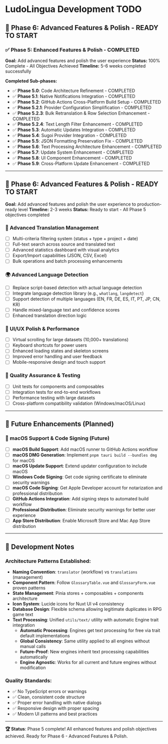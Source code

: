 # LudoLingua Development TODO

## 🎉 **Phase 6: Advanced Features & Polish - READY TO START**

### ✅ **Phase 5: Enhanced Features & Polish** - COMPLETED
**Goal:** Add advanced features and polish the user experience
**Status:** 100% Complete - All Objectives Achieved
**Timeline:** 5-6 weeks completed successfully

**Completed Sub-phases:**
- ✅ **Phase 5.0**: Code Architecture Refinement - COMPLETED
- ✅ **Phase 5.1**: Native Notifications Integration - COMPLETED  
- ✅ **Phase 5.2**: GitHub Actions Cross-Platform Build Setup - COMPLETED
- ✅ **Phase 5.2.1**: Provider Configuration Simplification - COMPLETED
- ✅ **Phase 5.2.3**: Bulk Retranslation & Row Selection Enhancement - COMPLETED
- ✅ **Phase 5.2.4**: Text Length Filter Enhancement - COMPLETED
- ✅ **Phase 5.3**: Automatic Updates Integration - COMPLETED
- ✅ **Phase 5.4**: Sugoi Provider Integration - COMPLETED
- ✅ **Phase 5.5**: JSON Formatting Preservation Fix - COMPLETED
- ✅ **Phase 5.6**: Text Processing Architecture Enhancement - COMPLETED
- ✅ **Phase 5.7**: Update System Enhancement - COMPLETED
- ✅ **Phase 5.8**: UI Component Enhancement - COMPLETED
- ✅ **Phase 5.9**: Cross-Platform Update Enhancement - COMPLETED

---

## 🎯 **Phase 6: Advanced Features & Polish** - READY TO START
**Goal:** Add advanced features and polish the user experience to production-ready level
**Timeline:** 2-3 weeks
**Status:** Ready to start - All Phase 5 objectives completed

### **🔧 Advanced Translation Management**
- [ ] Multi-criteria filtering system (status + type + project + date)
- [ ] Full-text search across source and translated text
- [ ] Advanced statistics dashboard with visual analytics
- [ ] Export/Import capabilities (JSON, CSV, Excel)
- [ ] Bulk operations and batch processing enhancements

### **🌍 Advanced Language Detection**
- [ ] Replace script-based detection with actual language detection
- [ ] Integrate language detection library (e.g., `whatlang`, `langdetect`)
- [ ] Support detection of multiple languages (EN, FR, DE, ES, IT, PT, JP, CN, KR)
- [ ] Handle mixed-language text and confidence scores
- [ ] Enhanced translation direction logic

### **🎨 UI/UX Polish & Performance**
- [ ] Virtual scrolling for large datasets (10,000+ translations)
- [ ] Keyboard shortcuts for power users
- [ ] Enhanced loading states and skeleton screens
- [ ] Improved error handling and user feedback
- [ ] Mobile-responsive design and touch support

### **🧪 Quality Assurance & Testing**
- [ ] Unit tests for components and composables
- [ ] Integration tests for end-to-end workflows
- [ ] Performance testing with large datasets
- [ ] Cross-platform compatibility validation (Windows/macOS/Linux)

---

## 🔮 **Future Enhancements** (Planned)

### **🍎 macOS Support & Code Signing** (Future)
- [ ] **macOS Build Support**: Add macOS runner to GitHub Actions workflow
- [ ] **macOS DMG Generation**: Implement `pnpm tauri build --bundles dmg` for macOS
- [ ] **macOS Update Support**: Extend updater configuration to include macOS
- [ ] **Windows Code Signing**: Get code signing certificate to eliminate security warnings
- [ ] **macOS Code Signing**: Get Apple Developer account for notarization and professional distribution
- [ ] **GitHub Actions Integration**: Add signing steps to automated build workflow
- [ ] **Professional Distribution**: Eliminate security warnings for better user experience
- [ ] **App Store Distribution**: Enable Microsoft Store and Mac App Store distribution

---

## 📝 **Development Notes**

### **Architecture Patterns Established:**
- **Naming Convention**: `translator` (workflow) vs `translations` (management)
- **Component Pattern**: Follow `GlossaryTable.vue` and `GlossaryForm.vue` proven patterns
- **State Management**: Pinia stores + composables + components architecture
- **Icon System**: Lucide icons for Nuxt UI v4 consistency
- **Database Design**: Flexible schema allowing legitimate duplicates in RPG game text
- **Text Processing**: Unified `utils/text/` utility with automatic Engine trait integration
  - **Automatic Processing**: Engines get text processing for free via trait default implementations
  - **Global Consistency**: Same utility applied to all engines without manual calls
  - **Future-Proof**: New engines inherit text processing capabilities automatically
  - **Engine Agnostic**: Works for all current and future engines without modification

### **Quality Standards:**
- ✅ No TypeScript errors or warnings
- ✅ Clean, consistent code structure
- ✅ Proper error handling with native dialogs
- ✅ Responsive design with proper spacing
- ✅ Modern UI patterns and best practices

---

**🏆 Status**: Phase 5 complete! All enhanced features and polish objectives achieved. Ready for Phase 6 - Advanced Features & Polish.
